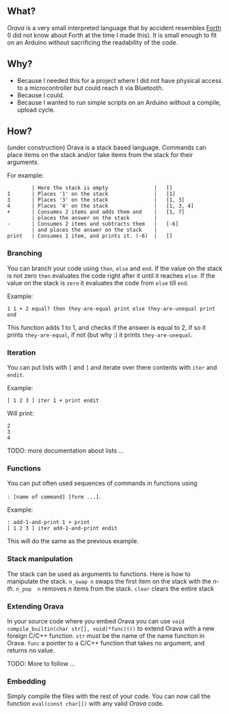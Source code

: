 ## What?

_Orava_ is a very small interpreted language that by accident resembles [Forth](https://nl.wikipedia.org/wiki/Forth*%28programmeertaal%29) (I did not know about Forth at the time I made this). It is small enough to fit on an Arduino without sacrificing the readability of the code.

## Why?
* Because I needed this for a project where I did not have physical access to a microcontroller but could reach it via Bluetooth.
* Because I could.
* Because I wanted to run simple scripts on an Arduino without a compile, upload cycle.

## How?
(under construction)
Orava is a stack based language. Commands can place items on the stack and/or take items from the stack for their arguments.

For example:
```
		| Here the stack is empty				|	[]
1		| Places '1' on the stack				|	[1]
3		| Places '3' on the stack				|	[1, 3]
4		| Places '4' on the stack				|	[1, 3, 4]
+   	| Consumes 2 items and adds them and   	|	[1, 7]
		| places the answer on the stack	   	|
-   	| Consumes 2 items and subtracts them	|	[-6]
		| and places the answer on the stack	|	
print	| Consumes 1 item, and prints it. (-6)	|	[]
```

### Branching
You can branch your code using `then`, `else` and `end`. If the value on the stack is not zero `then` evaluates the code right after
it until it reaches `else`. If the value on the stack is `zero` it evaluates the code from `else` till `end`.

Example:
```
1 1 + 2 equal? then they-are-equal print else they-are-unequal print end
```
This function adds 1 to 1, and checks if the answer is equal to 2, if so
it prints `they-are-equal`, if not (but why :) it prints `they-are-unequal`.

### Iteration
You can put lists with `[` and `]` and iterate over there contents with `iter` and `endit`.


Example:
```
[ 1 2 3 ] iter 1 + print endit
```
Will print:
```
2
3
4
```
TODO: more documentation about lists ...

### Functions
You can put often used sequences of commands in functions using

`: [name of command] [form ...]`.

Example:
```
: add-1-and-print 1 + print
[ 1 2 3 ] iter add-1-and-print endit
```
This will do the same as the previous example.

### Stack manipulation
The stack can be used as arguments to functions. Here is how to manipulate the stack.
`n_swap n` 		swaps the first item on the stack with the _n-th_.
`n_pop  n` 		removes _n_ items from the stack.
`clear`	   		clears the entire stack

### Extending Orava
In your source code where you embed Orava you can use `void compile_builtin(char str[], void(*func)())` to extend
Orava with a new foreign C/C++ function. `str` must be the name of the name function in Orava. `func` a pointer to
a C/C++ function that takes no argument, and returns no value.

TODO: More to follow ...

### Embedding

Simply compile the files with the rest of your code. You can now call the function `eval(const char[])` with any valid _Orava_ code.
